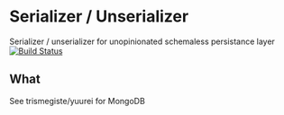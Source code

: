 # Serializer / Unserializer
Serializer / unserializer for unopinionated schemaless persistance layer
[![Build Status](https://travis-ci.org/Trismegiste/Alkahest.svg)](https://travis-ci.org/Trismegiste/Alkahest)

## What
See trismegiste/yuurei for MongoDB
